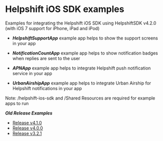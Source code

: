 Helpshift iOS SDK examples
=========================

Examples for integrating the Helpshift iOS SDK using HelpshiftSDK v4.2.0
(with iOS 7 support for iPhone, iPad and iPod)

* ***HelpshiftSupportApp*** example app helps to show the support screens in your app

* ***NotificationCountApp*** example app helps to show notification badges when replies are sent to the user

* ***APNApp*** example app helps to integrate Helpshift push notification service in your app

* ***UrbanAirshipApp*** example app helps to integrate Urban Airship for Helpshift notifications in your app

Note: /helpshift-ios-sdk and /Shared Resources are required for example apps to run

***Old Release Examples***
* [Release v4.1.0](https://github.com/sraj/helpshift-ios-sdk-examples/tree/release/4.1.0)
* [Release v4.0.0](https://github.com/sraj/helpshift-ios-sdk-examples/tree/release/4.0.0)
* [Release v3.2.1](https://github.com/sraj/helpshift-ios-sdk-examples/tree/release/3.2.1)
